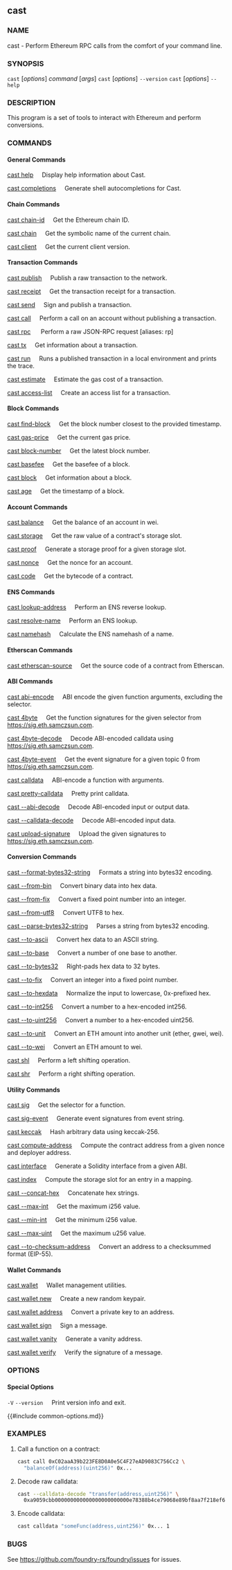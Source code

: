 ## cast

### NAME

cast - Perform Ethereum RPC calls from the comfort of your command line.

### SYNOPSIS

`cast` [*options*] *command* [*args*]
`cast` [*options*] `--version`
`cast` [*options*] `--help`

### DESCRIPTION

This program is a set of tools to interact with Ethereum and perform conversions.

### COMMANDS

#### General Commands

[cast help](./cast-help.md)
&nbsp;&nbsp;&nbsp;&nbsp;Display help information about Cast.

[cast completions](./cast-completions.md)
&nbsp;&nbsp;&nbsp;&nbsp;Generate shell autocompletions for Cast.

#### Chain Commands

[cast chain-id](./cast-chain-id.md)
&nbsp;&nbsp;&nbsp;&nbsp;Get the Ethereum chain ID.

[cast chain](./cast-chain.md)
&nbsp;&nbsp;&nbsp;&nbsp;Get the symbolic name of the current chain.

[cast client](./cast-client.md)
&nbsp;&nbsp;&nbsp;&nbsp;Get the current client version.

#### Transaction Commands

[cast publish](./cast-publish.md)
&nbsp;&nbsp;&nbsp;&nbsp;Publish a raw transaction to the network.

[cast receipt](./cast-receipt.md)
&nbsp;&nbsp;&nbsp;&nbsp;Get the transaction receipt for a transaction.

[cast send](./cast-send.md)
&nbsp;&nbsp;&nbsp;&nbsp;Sign and publish a transaction.

[cast call](./cast-call.md)
&nbsp;&nbsp;&nbsp;&nbsp;Perform a call on an account without publishing a transaction.

[cast rpc](./cast-rpc.md)
&nbsp;&nbsp;&nbsp;&nbsp; Perform a raw JSON-RPC request [aliases: rp]

[cast tx](./cast-tx.md)
&nbsp;&nbsp;&nbsp;&nbsp;Get information about a transaction.

[cast run](./cast-run.md)
&nbsp;&nbsp;&nbsp;&nbsp;Runs a published transaction in a local environment and prints the trace.

[cast estimate](./cast-estimate.md)
&nbsp;&nbsp;&nbsp;&nbsp;Estimate the gas cost of a transaction.

[cast access-list](./cast-access-list.md)
&nbsp;&nbsp;&nbsp;&nbsp;Create an access list for a transaction.

#### Block Commands

[cast find-block](./cast-find-block.md)
&nbsp;&nbsp;&nbsp;&nbsp;Get the block number closest to the provided timestamp.

[cast gas-price](./cast-gas-price.md)
&nbsp;&nbsp;&nbsp;&nbsp;Get the current gas price.

[cast block-number](./cast-block-number.md)
&nbsp;&nbsp;&nbsp;&nbsp;Get the latest block number.

[cast basefee](./cast-basefee.md)
&nbsp;&nbsp;&nbsp;&nbsp;Get the basefee of a block.

[cast block](./cast-block.md)
&nbsp;&nbsp;&nbsp;&nbsp;Get information about a block.

[cast age](./cast-age.md)
&nbsp;&nbsp;&nbsp;&nbsp;Get the timestamp of a block.

#### Account Commands

[cast balance](./cast-balance.md)
&nbsp;&nbsp;&nbsp;&nbsp;Get the balance of an account in wei.

[cast storage](./cast-storage.md)
&nbsp;&nbsp;&nbsp;&nbsp;Get the raw value of a contract's storage slot.

[cast proof](./cast-proof.md)
&nbsp;&nbsp;&nbsp;&nbsp;Generate a storage proof for a given storage slot.

[cast nonce](./cast-nonce.md)
&nbsp;&nbsp;&nbsp;&nbsp;Get the nonce for an account.

[cast code](./cast-code.md)
&nbsp;&nbsp;&nbsp;&nbsp;Get the bytecode of a contract.

#### ENS Commands

[cast lookup-address](./cast-lookup-address.md)
&nbsp;&nbsp;&nbsp;&nbsp;Perform an ENS reverse lookup.

[cast resolve-name](./cast-resolve-name.md)
&nbsp;&nbsp;&nbsp;&nbsp;Perform an ENS lookup.

[cast namehash](./cast-namehash.md)
&nbsp;&nbsp;&nbsp;&nbsp;Calculate the ENS namehash of a name.

#### Etherscan Commands

[cast etherscan-source](./cast-etherscan-source.md)
&nbsp;&nbsp;&nbsp;&nbsp;Get the source code of a contract from Etherscan.

#### ABI Commands

[cast abi-encode](./cast-abi-encode.md)
&nbsp;&nbsp;&nbsp;&nbsp;ABI encode the given function arguments, excluding the selector.

[cast 4byte](./cast-4byte.md)
&nbsp;&nbsp;&nbsp;&nbsp;Get the function signatures for the given selector from <https://sig.eth.samczsun.com>.

[cast 4byte-decode](./cast-4byte-decode.md)
&nbsp;&nbsp;&nbsp;&nbsp;Decode ABI-encoded calldata using <https://sig.eth.samczsun.com>.

[cast 4byte-event](./cast-4byte-event.md)
&nbsp;&nbsp;&nbsp;&nbsp;Get the event signature for a given topic 0 from <https://sig.eth.samczsun.com>.

[cast calldata](./cast-calldata.md)
&nbsp;&nbsp;&nbsp;&nbsp;ABI-encode a function with arguments.

[cast pretty-calldata](./cast-pretty-calldata.md)
&nbsp;&nbsp;&nbsp;&nbsp;Pretty print calldata.

[cast --abi-decode](./cast--abi-decode.md)
&nbsp;&nbsp;&nbsp;&nbsp;Decode ABI-encoded input or output data.

[cast --calldata-decode](./cast--calldata-decode.md)
&nbsp;&nbsp;&nbsp;&nbsp;Decode ABI-encoded input data.

[cast upload-signature](./cast-upload-signature.md)
&nbsp;&nbsp;&nbsp;&nbsp;Upload the given signatures to https://sig.eth.samczsun.com.

#### Conversion Commands

[cast --format-bytes32-string](./cast--format-bytes32-string.md)
&nbsp;&nbsp;&nbsp;&nbsp;Formats a string into bytes32 encoding.

[cast --from-bin](./cast--from-bin.md)
&nbsp;&nbsp;&nbsp;&nbsp;Convert binary data into hex data.

[cast --from-fix](./cast--from-fix.md)
&nbsp;&nbsp;&nbsp;&nbsp;Convert a fixed point number into an integer.

[cast --from-utf8](./cast--from-utf8.md)
&nbsp;&nbsp;&nbsp;&nbsp;Convert UTF8 to hex.

[cast --parse-bytes32-string](./cast--parse-bytes32-string.md)
&nbsp;&nbsp;&nbsp;&nbsp;Parses a string from bytes32 encoding.

[cast --to-ascii](./cast--to-ascii.md)
&nbsp;&nbsp;&nbsp;&nbsp;Convert hex data to an ASCII string.

[cast --to-base](./cast--to-base.md)
&nbsp;&nbsp;&nbsp;&nbsp;Convert a number of one base to another.

[cast --to-bytes32](./cast--to-bytes32.md)
&nbsp;&nbsp;&nbsp;&nbsp;Right-pads hex data to 32 bytes.

[cast --to-fix](./cast--to-fix.md)
&nbsp;&nbsp;&nbsp;&nbsp;Convert an integer into a fixed point number.

[cast --to-hexdata](./cast--to-hexdata.md)
&nbsp;&nbsp;&nbsp;&nbsp;Normalize the input to lowercase, 0x-prefixed hex.

[cast --to-int256](./cast--to-int256.md)
&nbsp;&nbsp;&nbsp;&nbsp;Convert a number to a hex-encoded int256.

[cast --to-uint256](./cast--to-uint256.md)
&nbsp;&nbsp;&nbsp;&nbsp;Convert a number to a hex-encoded uint256.

[cast --to-unit](./cast--to-unit.md)
&nbsp;&nbsp;&nbsp;&nbsp;Convert an ETH amount into another unit (ether, gwei, wei).

[cast --to-wei](./cast--to-wei.md)
&nbsp;&nbsp;&nbsp;&nbsp;Convert an ETH amount to wei.

[cast shl](./cast-shl.md)
&nbsp;&nbsp;&nbsp;&nbsp;Perform a left shifting operation.

[cast shr](./cast-shr.md)
&nbsp;&nbsp;&nbsp;&nbsp;Perform a right shifting operation.

#### Utility Commands

[cast sig](./cast-sig.md)
&nbsp;&nbsp;&nbsp;&nbsp;Get the selector for a function.

[cast sig-event](./cast-sig-event.md)
&nbsp;&nbsp;&nbsp;&nbsp;Generate event signatures from event string.

[cast keccak](./cast-keccak.md)
&nbsp;&nbsp;&nbsp;&nbsp;Hash arbitrary data using keccak-256.

[cast compute-address](./cast-compute-address.md)
&nbsp;&nbsp;&nbsp;&nbsp;Compute the contract address from a given nonce and deployer address.

[cast interface](./cast-interface.md)
&nbsp;&nbsp;&nbsp;&nbsp;Generate a Solidity interface from a given ABI.

[cast index](./cast-index.md)
&nbsp;&nbsp;&nbsp;&nbsp;Compute the storage slot for an entry in a mapping.

[cast --concat-hex](./cast--concat-hex.md)
&nbsp;&nbsp;&nbsp;&nbsp;Concatenate hex strings.

[cast --max-int](./cast--max-int.md)
&nbsp;&nbsp;&nbsp;&nbsp;Get the maximum i256 value.

[cast --min-int](./cast--min-int.md)
&nbsp;&nbsp;&nbsp;&nbsp;Get the minimum i256 value.

[cast --max-uint](./cast--max-uint.md)
&nbsp;&nbsp;&nbsp;&nbsp;Get the maximum u256 value.

[cast --to-checksum-address](./cast--to-checksum-address.md)
&nbsp;&nbsp;&nbsp;&nbsp;Convert an address to a checksummed format (EIP-55).

#### Wallet Commands

[cast wallet](./cast-wallet.md)
&nbsp;&nbsp;&nbsp;&nbsp;Wallet management utilities.

[cast wallet new](./cast-wallet-new.md)
&nbsp;&nbsp;&nbsp;&nbsp;Create a new random keypair.

[cast wallet address](./cast-wallet-address.md)
&nbsp;&nbsp;&nbsp;&nbsp;Convert a private key to an address.

[cast wallet sign](./cast-wallet-sign.md)
&nbsp;&nbsp;&nbsp;&nbsp;Sign a message.

[cast wallet vanity](./cast-wallet-vanity.md)
&nbsp;&nbsp;&nbsp;&nbsp;Generate a vanity address.

[cast wallet verify](./cast-wallet-verify.md)
&nbsp;&nbsp;&nbsp;&nbsp;Verify the signature of a message.

### OPTIONS

#### Special Options

`-V`
`--version`
&nbsp;&nbsp;&nbsp;&nbsp;Print version info and exit.

{{#include common-options.md}}

### EXAMPLES

1. Call a function on a contract:

    ```sh
    cast call 0xC02aaA39b223FE8D0A0e5C4F27eAD9083C756Cc2 \
      "balanceOf(address)(uint256)" 0x...
    ```

2. Decode raw calldata:

    ```sh
    cast --calldata-decode "transfer(address,uint256)" \
      0xa9059cbb000000000000000000000000e78388b4ce79068e89bf8aa7f218ef6b9ab0e9d0000000000000000000000000000000000000000000000000008a8e4b1a3d8000
    ```

3. Encode calldata:
    ```sh
    cast calldata "someFunc(address,uint256)" 0x... 1
    ```

### BUGS

See <https://github.com/foundry-rs/foundry/issues> for issues.
